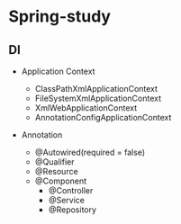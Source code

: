 # Spring-study

## DI
- Application Context
  - ClassPathXmlApplicationContext
  - FileSystemXmlApplicationContext
  - XmlWebApplicationContext
  - AnnotationConfigApplicationContext

- Annotation
  - @Autowired(required = false)
  - @Qualifier
  - @Resource
  - @Component
    - @Controller
    - @Service
    - @Repository
